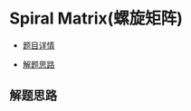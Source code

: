 # Spiral Matrix(螺旋矩阵)

- [题目详情](https://leetcode.com/problems/spiral-matrix/)

- [解题思路](#解题思路)

## 解题思路

